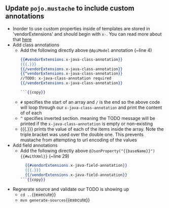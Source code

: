 ## Update `pojo.mustache` to include custom annotations
  - Inorder to use custom properties inside of templates are stored in 'vendorExtensions' and should begin with `x-`. You can read more about that [here](https://swagger.io/docs/specification/openapi-extensions/)
   - Add class annotations
      - Add the following directly above `@ApiModel` annotation (~line 4)
        ```mustache
        {{#vendorExtensions.x-java-class-annotation}}
        {{{.}}}
        {{/vendorExtensions.x-java-class-annotation}}
        {{^vendorExtensions.x-java-class-annotation}}
        //TODO: x-java-class-annotation required
        {{/vendorExtensions.x-java-class-annotation}}

        ```{{copy}}
        
       - `#` specifies the start of an array and `/` is the end so the above code will loop through our `x-java-class-annotation` and print the content of of each
       - `^` specifies inverted section. meaning the TODO message will be printed if the `x-java-class-annotation` is empty or non-existing
       - {{{.}}} prints the value of each of the items inside the array. Note the triple bracket was used over the double one. This prevents mustache from attempting to url encoding of the values
   - Add field annotations
      - Add the following directly above `@JsonProperty("{{baseName}}"){{#withXml}}` (~line 29)
        ```mustache
          {{#vendorExtensions.x-java-field-annotation}}
          {{{.}}}
          {{/vendorExtensions.x-java-field-annotation}}
        ```{{copy}}
   - Regnerate source and validate our TODO is showing up
      - `cd ..`{{execute}}
      - `mvn generate-sources`{{execute}}
